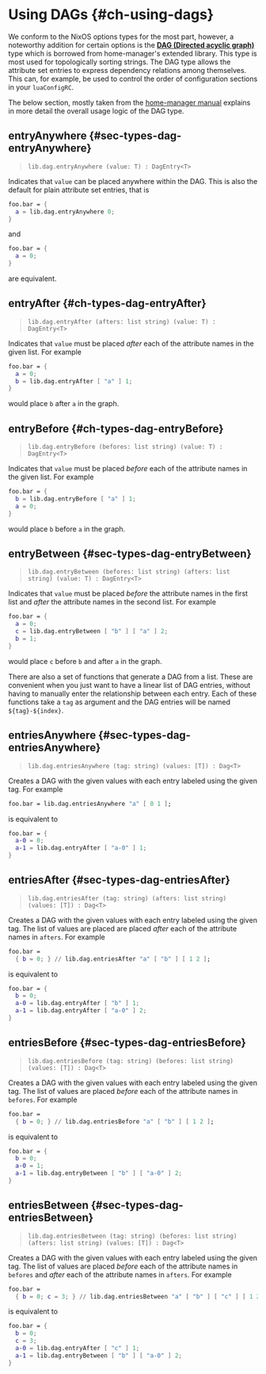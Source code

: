# Using DAGs {#ch-using-dags}

We conform to the NixOS options types for the most part, however, a noteworthy
addition for certain options is the
[**DAG (Directed acyclic graph)**](https://en.wikipedia.org/wiki/Directed_acyclic_graph)
type which is borrowed from home-manager's extended library. This type is most
used for topologically sorting strings. The DAG type allows the attribute set
entries to express dependency relations among themselves. This can, for example,
be used to control the order of configuration sections in your `luaConfigRC`.

The below section, mostly taken from the
[home-manager manual](https://raw.githubusercontent.com/nix-community/home-manager/master/docs/manual/writing-modules/types.md)
explains in more detail the overall usage logic of the DAG type.

## entryAnywhere {#sec-types-dag-entryAnywhere}

> `lib.dag.entryAnywhere (value: T) : DagEntry<T>`

Indicates that `value` can be placed anywhere within the DAG. This is also the
default for plain attribute set entries, that is

```nix
foo.bar = {
  a = lib.dag.entryAnywhere 0;
}
```

and

```nix
foo.bar = {
  a = 0;
}
```

are equivalent.

## entryAfter {#ch-types-dag-entryAfter}

> `lib.dag.entryAfter (afters: list string) (value: T) : DagEntry<T>`

Indicates that `value` must be placed _after_ each of the attribute names in the
given list. For example

```nix
foo.bar = {
  a = 0;
  b = lib.dag.entryAfter [ "a" ] 1;
}
```

would place `b` after `a` in the graph.

## entryBefore {#ch-types-dag-entryBefore}

> `lib.dag.entryBefore (befores: list string) (value: T) : DagEntry<T>`

Indicates that `value` must be placed _before_ each of the attribute names in
the given list. For example

```nix
foo.bar = {
  b = lib.dag.entryBefore [ "a" ] 1;
  a = 0;
}
```

would place `b` before `a` in the graph.

## entryBetween {#sec-types-dag-entryBetween}

> `lib.dag.entryBetween (befores: list string) (afters: list string) (value: T) : DagEntry<T>`

Indicates that `value` must be placed _before_ the attribute names in the first
list and _after_ the attribute names in the second list. For example

```nix
foo.bar = {
  a = 0;
  c = lib.dag.entryBetween [ "b" ] [ "a" ] 2;
  b = 1;
}
```

would place `c` before `b` and after `a` in the graph.

There are also a set of functions that generate a DAG from a list. These are
convenient when you just want to have a linear list of DAG entries, without
having to manually enter the relationship between each entry. Each of these
functions take a `tag` as argument and the DAG entries will be named
`${tag}-${index}`.

## entriesAnywhere {#sec-types-dag-entriesAnywhere}

> `lib.dag.entriesAnywhere (tag: string) (values: [T]) : Dag<T>`

Creates a DAG with the given values with each entry labeled using the given tag.
For example

```nix
foo.bar = lib.dag.entriesAnywhere "a" [ 0 1 ];
```

is equivalent to

```nix
foo.bar = {
  a-0 = 0;
  a-1 = lib.dag.entryAfter [ "a-0" ] 1;
}
```

## entriesAfter {#sec-types-dag-entriesAfter}

> `lib.dag.entriesAfter (tag: string) (afters: list string) (values: [T]) : Dag<T>`

Creates a DAG with the given values with each entry labeled using the given tag.
The list of values are placed are placed _after_ each of the attribute names in
`afters`. For example

```nix
foo.bar =
  { b = 0; } // lib.dag.entriesAfter "a" [ "b" ] [ 1 2 ];
```

is equivalent to

```nix
foo.bar = {
  b = 0;
  a-0 = lib.dag.entryAfter [ "b" ] 1;
  a-1 = lib.dag.entryAfter [ "a-0" ] 2;
}
```

## entriesBefore {#sec-types-dag-entriesBefore}

> `lib.dag.entriesBefore (tag: string) (befores: list string) (values: [T]) : Dag<T>`

Creates a DAG with the given values with each entry labeled using the given tag.
The list of values are placed _before_ each of the attribute names in `befores`.
For example

```nix
foo.bar =
  { b = 0; } // lib.dag.entriesBefore "a" [ "b" ] [ 1 2 ];
```

is equivalent to

```nix
foo.bar = {
  b = 0;
  a-0 = 1;
  a-1 = lib.dag.entryBetween [ "b" ] [ "a-0" ] 2;
}
```

## entriesBetween {#sec-types-dag-entriesBetween}

> `lib.dag.entriesBetween (tag: string) (befores: list string) (afters: list string) (values: [T]) : Dag<T>`

Creates a DAG with the given values with each entry labeled using the given tag.
The list of values are placed _before_ each of the attribute names in `befores`
and _after_ each of the attribute names in `afters`. For example

```nix
foo.bar =
  { b = 0; c = 3; } // lib.dag.entriesBetween "a" [ "b" ] [ "c" ] [ 1 2 ];
```

is equivalent to

```nix
foo.bar = {
  b = 0;
  c = 3;
  a-0 = lib.dag.entryAfter [ "c" ] 1;
  a-1 = lib.dag.entryBetween [ "b" ] [ "a-0" ] 2;
}
```
